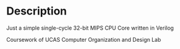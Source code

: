 # Description

Just a simple single-cycle 32-bit MIPS CPU Core written in Verilog

Coursework of UCAS Computer Organization and Design Lab